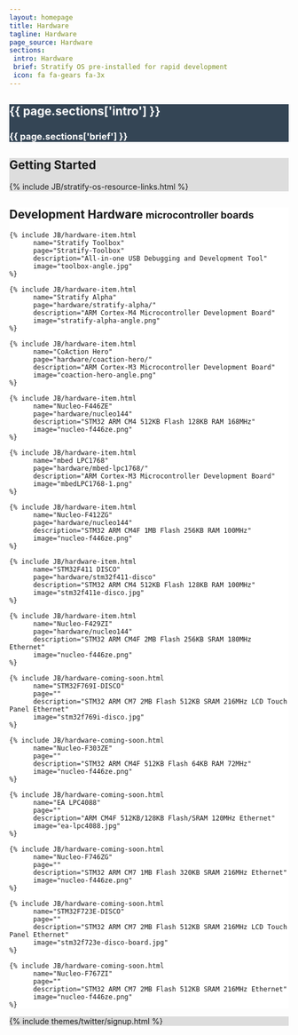 ```yaml
---
layout: homepage
title: Hardware
tagline: Hardware
page_source: Hardware
sections:
 intro: Hardware
 brief: Stratify OS pre-installed for rapid development
 icon: fa fa-gears fa-3x
---
```


<div style="background: #344555; color: #fff;">
	<div class="container">
  <div class="row header_row">
			<div class="col-md-3 text-center">
				<h2><i class="{{ page.sections['icon'] }}"></i></h2>
			</div>
			<div class="col-md-9">
				<h2><b>{{ page.sections['intro'] }}</b></h2>
				<h3>{{ page.sections['brief'] }}</h3>
			</div>
		</div>
	</div>
</div>

<div style="background: #ddd; height: auto">
<div class="container">
  <h2>Getting <b>Started</b></h2>
  </div>
  {% include JB/stratify-os-resource-links.html %}
</div>

<div style="background: #fff;">
	<div class="container">

  <h2>Development <b>Hardware</b> <small>microcontroller boards</small></h2>

  <div class="row">

    {% include JB/hardware-item.html
          name="Stratify Toolbox"
          page="Stratify-Toolbox"
          description="All-in-one USB Debugging and Development Tool"
          image="toolbox-angle.jpg"
    %}

    {% include JB/hardware-item.html
          name="Stratify Alpha"
          page="hardware/stratify-alpha/"
          description="ARM Cortex-M4 Microcontroller Development Board"
          image="stratify-alpha-angle.png"
    %}

    {% include JB/hardware-item.html
          name="CoAction Hero"
          page="hardware/coaction-hero/"
          description="ARM Cortex-M3 Microcontroller Development Board"
          image="coaction-hero-angle.png"
    %}

    {% include JB/hardware-item.html
          name="Nucleo-F446ZE"
          page="hardware/nucleo144"
          description="STM32 ARM CM4 512KB Flash 128KB RAM 168MHz"
          image="nucleo-f446ze.png"
    %}

    {% include JB/hardware-item.html
          name="mbed LPC1768"
          page="hardware/mbed-lpc1768/"
          description="ARM Cortex-M3 Microcontroller Development Board"
          image="mbedLPC1768-1.png"
    %}

    {% include JB/hardware-item.html
          name="Nucleo-F412ZG"
          page="hardware/nucleo144"
          description="STM32 ARM CM4F 1MB Flash 256KB RAM 100MHz"
          image="nucleo-f446ze.png"
    %}

    {% include JB/hardware-item.html
          name="STM32F411 DISCO"
          page="hardware/stm32f411-disco"
          description="STM32 ARM CM4 512KB Flash 128KB RAM 100MHz"
          image="stm32f411e-disco.jpg"
    %}

    {% include JB/hardware-item.html
          name="Nucleo-F429ZI"
          page="hardware/nucleo144"
          description="STM32 ARM CM4F 2MB Flash 256KB SRAM 180MHz Ethernet"
          image="nucleo-f446ze.png"
    %}

    {% include JB/hardware-coming-soon.html
          name="STM32F769I-DISCO"
          page=""
          description="STM32 ARM CM7 2MB Flash 512KB SRAM 216MHz LCD Touch Panel Ethernet"
          image="stm32f769i-disco.jpg"
    %}

    {% include JB/hardware-coming-soon.html
          name="Nucleo-F303ZE"
          page=""
          description="STM32 ARM CM4F 512KB Flash 64KB RAM 72MHz"
          image="nucleo-f446ze.png"
    %}

    {% include JB/hardware-coming-soon.html
          name="EA LPC4088"
          page=""
          description="ARM CM4F 512KB/128KB Flash/SRAM 120MHz Ethernet"
          image="ea-lpc4088.jpg"
    %}
    
    {% include JB/hardware-coming-soon.html
          name="Nucleo-F746ZG"
          page=""
          description="STM32 ARM CM7 1MB Flash 320KB SRAM 216MHz Ethernet"
          image="nucleo-f446ze.png"
    %}

    {% include JB/hardware-coming-soon.html
          name="STM32F723E-DISCO"
          page=""
          description="STM32 ARM CM7 2MB Flash 512KB SRAM 216MHz LCD Touch Panel Ethernet"
          image="stm32f723e-disco-board.jpg"
    %}

    {% include JB/hardware-coming-soon.html
          name="Nucleo-F767ZI"
          page=""
          description="STM32 ARM CM7 2MB Flash 512KB SRAM 216MHz Ethernet"
          image="nucleo-f446ze.png"
    %}

  

  </div>

</div>
</div>



<div style="background: #ddd;">
	<div class="container">
		{% include themes/twitter/signup.html %}
	</div>
</div>
